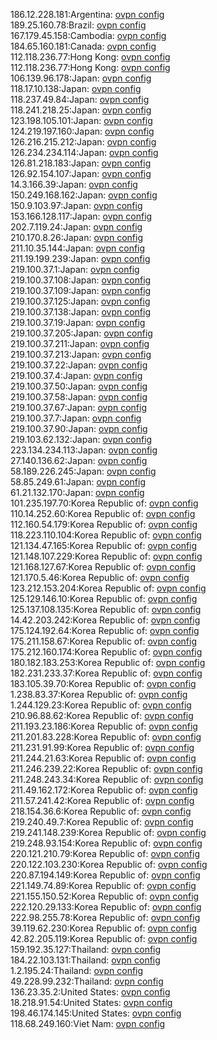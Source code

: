 186.12.228.181:Argentina: [ovpn config](vpn/186_12_228_181.ovpn)  
189.25.160.78:Brazil: [ovpn config](vpn/189_25_160_78.ovpn)  
167.179.45.158:Cambodia: [ovpn config](vpn/167_179_45_158.ovpn)  
184.65.160.181:Canada: [ovpn config](vpn/184_65_160_181.ovpn)  
112.118.236.77:Hong Kong: [ovpn config](vpn/112_118_236_77.ovpn)  
112.118.236.77:Hong Kong: [ovpn config](vpn/112_118_236_77.ovpn)  
106.139.96.178:Japan: [ovpn config](vpn/106_139_96_178.ovpn)  
118.17.10.138:Japan: [ovpn config](vpn/118_17_10_138.ovpn)  
118.237.49.84:Japan: [ovpn config](vpn/118_237_49_84.ovpn)  
118.241.218.25:Japan: [ovpn config](vpn/118_241_218_25.ovpn)  
123.198.105.101:Japan: [ovpn config](vpn/123_198_105_101.ovpn)  
124.219.197.160:Japan: [ovpn config](vpn/124_219_197_160.ovpn)  
126.216.215.212:Japan: [ovpn config](vpn/126_216_215_212.ovpn)  
126.234.234.114:Japan: [ovpn config](vpn/126_234_234_114.ovpn)  
126.81.218.183:Japan: [ovpn config](vpn/126_81_218_183.ovpn)  
126.92.154.107:Japan: [ovpn config](vpn/126_92_154_107.ovpn)  
14.3.166.39:Japan: [ovpn config](vpn/14_3_166_39.ovpn)  
150.249.168.162:Japan: [ovpn config](vpn/150_249_168_162.ovpn)  
150.9.103.97:Japan: [ovpn config](vpn/150_9_103_97.ovpn)  
153.166.128.117:Japan: [ovpn config](vpn/153_166_128_117.ovpn)  
202.7.119.24:Japan: [ovpn config](vpn/202_7_119_24.ovpn)  
210.170.8.26:Japan: [ovpn config](vpn/210_170_8_26.ovpn)  
211.10.35.144:Japan: [ovpn config](vpn/211_10_35_144.ovpn)  
211.19.199.239:Japan: [ovpn config](vpn/211_19_199_239.ovpn)  
219.100.37.1:Japan: [ovpn config](vpn/219_100_37_1.ovpn)  
219.100.37.108:Japan: [ovpn config](vpn/219_100_37_108.ovpn)  
219.100.37.109:Japan: [ovpn config](vpn/219_100_37_109.ovpn)  
219.100.37.125:Japan: [ovpn config](vpn/219_100_37_125.ovpn)  
219.100.37.138:Japan: [ovpn config](vpn/219_100_37_138.ovpn)  
219.100.37.19:Japan: [ovpn config](vpn/219_100_37_19.ovpn)  
219.100.37.205:Japan: [ovpn config](vpn/219_100_37_205.ovpn)  
219.100.37.211:Japan: [ovpn config](vpn/219_100_37_211.ovpn)  
219.100.37.213:Japan: [ovpn config](vpn/219_100_37_213.ovpn)  
219.100.37.22:Japan: [ovpn config](vpn/219_100_37_22.ovpn)  
219.100.37.4:Japan: [ovpn config](vpn/219_100_37_4.ovpn)  
219.100.37.50:Japan: [ovpn config](vpn/219_100_37_50.ovpn)  
219.100.37.58:Japan: [ovpn config](vpn/219_100_37_58.ovpn)  
219.100.37.67:Japan: [ovpn config](vpn/219_100_37_67.ovpn)  
219.100.37.7:Japan: [ovpn config](vpn/219_100_37_7.ovpn)  
219.100.37.90:Japan: [ovpn config](vpn/219_100_37_90.ovpn)  
219.103.62.132:Japan: [ovpn config](vpn/219_103_62_132.ovpn)  
223.134.234.113:Japan: [ovpn config](vpn/223_134_234_113.ovpn)  
27.140.136.62:Japan: [ovpn config](vpn/27_140_136_62.ovpn)  
58.189.226.245:Japan: [ovpn config](vpn/58_189_226_245.ovpn)  
58.85.249.61:Japan: [ovpn config](vpn/58_85_249_61.ovpn)  
61.21.132.170:Japan: [ovpn config](vpn/61_21_132_170.ovpn)  
101.235.197.70:Korea Republic of: [ovpn config](vpn/101_235_197_70.ovpn)  
110.14.252.60:Korea Republic of: [ovpn config](vpn/110_14_252_60.ovpn)  
112.160.54.179:Korea Republic of: [ovpn config](vpn/112_160_54_179.ovpn)  
118.223.110.104:Korea Republic of: [ovpn config](vpn/118_223_110_104.ovpn)  
121.134.47.165:Korea Republic of: [ovpn config](vpn/121_134_47_165.ovpn)  
121.148.107.229:Korea Republic of: [ovpn config](vpn/121_148_107_229.ovpn)  
121.168.127.67:Korea Republic of: [ovpn config](vpn/121_168_127_67.ovpn)  
121.170.5.46:Korea Republic of: [ovpn config](vpn/121_170_5_46.ovpn)  
123.212.153.204:Korea Republic of: [ovpn config](vpn/123_212_153_204.ovpn)  
125.129.146.10:Korea Republic of: [ovpn config](vpn/125_129_146_10.ovpn)  
125.137.108.135:Korea Republic of: [ovpn config](vpn/125_137_108_135.ovpn)  
14.42.203.242:Korea Republic of: [ovpn config](vpn/14_42_203_242.ovpn)  
175.124.192.64:Korea Republic of: [ovpn config](vpn/175_124_192_64.ovpn)  
175.211.158.67:Korea Republic of: [ovpn config](vpn/175_211_158_67.ovpn)  
175.212.160.174:Korea Republic of: [ovpn config](vpn/175_212_160_174.ovpn)  
180.182.183.253:Korea Republic of: [ovpn config](vpn/180_182_183_253.ovpn)  
182.231.233.37:Korea Republic of: [ovpn config](vpn/182_231_233_37.ovpn)  
183.105.39.70:Korea Republic of: [ovpn config](vpn/183_105_39_70.ovpn)  
1.238.83.37:Korea Republic of: [ovpn config](vpn/1_238_83_37.ovpn)  
1.244.129.23:Korea Republic of: [ovpn config](vpn/1_244_129_23.ovpn)  
210.96.88.62:Korea Republic of: [ovpn config](vpn/210_96_88_62.ovpn)  
211.193.23.186:Korea Republic of: [ovpn config](vpn/211_193_23_186.ovpn)  
211.201.83.228:Korea Republic of: [ovpn config](vpn/211_201_83_228.ovpn)  
211.231.91.99:Korea Republic of: [ovpn config](vpn/211_231_91_99.ovpn)  
211.244.21.63:Korea Republic of: [ovpn config](vpn/211_244_21_63.ovpn)  
211.246.239.22:Korea Republic of: [ovpn config](vpn/211_246_239_22.ovpn)  
211.248.243.34:Korea Republic of: [ovpn config](vpn/211_248_243_34.ovpn)  
211.49.162.172:Korea Republic of: [ovpn config](vpn/211_49_162_172.ovpn)  
211.57.241.42:Korea Republic of: [ovpn config](vpn/211_57_241_42.ovpn)  
218.154.36.6:Korea Republic of: [ovpn config](vpn/218_154_36_6.ovpn)  
219.240.49.7:Korea Republic of: [ovpn config](vpn/219_240_49_7.ovpn)  
219.241.148.239:Korea Republic of: [ovpn config](vpn/219_241_148_239.ovpn)  
219.248.93.154:Korea Republic of: [ovpn config](vpn/219_248_93_154.ovpn)  
220.121.210.79:Korea Republic of: [ovpn config](vpn/220_121_210_79.ovpn)  
220.122.103.230:Korea Republic of: [ovpn config](vpn/220_122_103_230.ovpn)  
220.87.194.149:Korea Republic of: [ovpn config](vpn/220_87_194_149.ovpn)  
221.149.74.89:Korea Republic of: [ovpn config](vpn/221_149_74_89.ovpn)  
221.155.150.52:Korea Republic of: [ovpn config](vpn/221_155_150_52.ovpn)  
222.120.29.133:Korea Republic of: [ovpn config](vpn/222_120_29_133.ovpn)  
222.98.255.78:Korea Republic of: [ovpn config](vpn/222_98_255_78.ovpn)  
39.119.62.230:Korea Republic of: [ovpn config](vpn/39_119_62_230.ovpn)  
42.82.205.119:Korea Republic of: [ovpn config](vpn/42_82_205_119.ovpn)  
159.192.35.127:Thailand: [ovpn config](vpn/159_192_35_127.ovpn)  
184.22.103.131:Thailand: [ovpn config](vpn/184_22_103_131.ovpn)  
1.2.195.24:Thailand: [ovpn config](vpn/1_2_195_24.ovpn)  
49.228.99.232:Thailand: [ovpn config](vpn/49_228_99_232.ovpn)  
136.23.35.2:United States: [ovpn config](vpn/136_23_35_2.ovpn)  
18.218.91.54:United States: [ovpn config](vpn/18_218_91_54.ovpn)  
198.46.174.145:United States: [ovpn config](vpn/198_46_174_145.ovpn)  
118.68.249.160:Viet Nam: [ovpn config](vpn/118_68_249_160.ovpn)  
